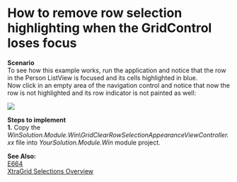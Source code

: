 # How to remove row selection highlighting when the GridControl loses focus


<p><strong>Scenario</strong><br />
To see how this example works, run the application and notice that the row in the Person ListView is focused and its cells highlighted in blue. <br />
Now click in an empty area of the navigation control and notice that now the row is not highlighted and its row indicator is not painted as well:</p><p><img src="https://raw.githubusercontent.com/DevExpress-Examples/how-to-remove-row-selection-highlighting-when-the-gridcontrol-loses-focus-e2090/13.1.4+/media/551643da-1266-4f2d-8d17-00dd7e535141.png"></p><p><strong>Steps to implement</strong><br />
<strong>1.</strong> Copy the <i>WinSolution.Module.Win\GridClearRowSelectionAppearanceViewController.</i><i>xx</i> file into <i>YourSolution.Module.Win</i> module project.</p><p><strong>See Also:</strong><br />
<a href="https://www.devexpress.com/Support/Center/p/E664">E664</a><br />
<a href="http://documentation.devexpress.com/#WindowsForms/CustomDocument711"><u>XtraGrid Selections Overview</u></a></p>

<br/>


